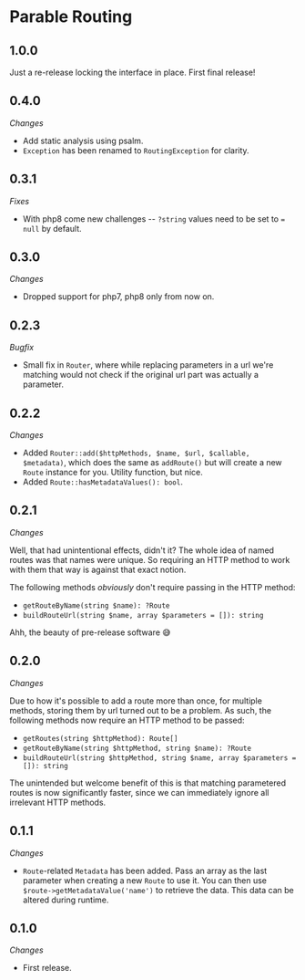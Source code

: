 # Parable Routing

## 1.0.0

Just a re-release locking the interface in place. First final release!

## 0.4.0

_Changes_

- Add static analysis using psalm.
- `Exception` has been renamed to `RoutingException` for clarity.

## 0.3.1

_Fixes_
- With php8 come new challenges -- `?string` values need to be set to `= null` by default.

## 0.3.0

_Changes_
- Dropped support for php7, php8 only from now on.

## 0.2.3

_Bugfix_

- Small fix in `Router`, where while replacing parameters in a url we're matching would not check if the original url part was actually a parameter.

## 0.2.2

_Changes_

- Added `Router::add($httpMethods, $name, $url, $callable, $metadata)`, which does the same as `addRoute()` but will create a new `Route` instance for you. Utility function, but nice.
- Added `Route::hasMetadataValues(): bool`.

## 0.2.1

_Changes_

Well, that had unintentional effects, didn't it? The whole idea of named routes was that names were unique. So requiring an HTTP method to work with them that way is against that exact notion.

The following methods _obviously_ don't require passing in the HTTP method:
- `getRouteByName(string $name): ?Route`
- `buildRouteUrl(string $name, array $parameters = []): string`

Ahh, the beauty of pre-release software 😅

## 0.2.0

_Changes_

Due to how it's possible to add a route more than once, for multiple methods, storing them by url turned out to be a problem. As such, the following methods now require an HTTP method to be passed:
  - `getRoutes(string $httpMethod): Route[]`
  - `getRouteByName(string $httpMethod, string $name): ?Route`
  - `buildRouteUrl(string $httpMethod, string $name, array $parameters = []): string`
  
The unintended but welcome benefit of this is that matching parametered routes is now significantly faster, since we can immediately ignore all irrelevant HTTP methods.

## 0.1.1

_Changes_
- `Route`-related `Metadata` has been added. Pass an array as the last parameter when creating a new `Route` to use it. You can then use `$route->getMetadataValue('name')` to retrieve the data. This data can be altered during runtime.

## 0.1.0

_Changes_
- First release.
